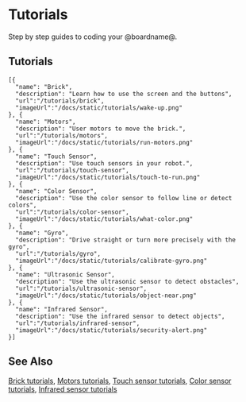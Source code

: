 # Tutorials

Step by step guides to coding your @boardname@.

## Tutorials

```codecard
[{
  "name": "Brick",
  "description": "Learn how to use the screen and the buttons",
  "url":"/tutorials/brick",
  "imageUrl":"/docs/static/tutorials/wake-up.png"
}, {
  "name": "Motors",
  "description": "User motors to move the brick.",
  "url":"/tutorials/motors",
  "imageUrl":"/docs/static/tutorials/run-motors.png"
}, {
  "name": "Touch Sensor",
  "description": "Use touch sensors in your robot.",
  "url":"/tutorials/touch-sensor",
  "imageUrl":"/docs/static/tutorials/touch-to-run.png"
}, {
  "name": "Color Sensor",
  "description": "Use the color sensor to follow line or detect colors",
  "url":"/tutorials/color-sensor",
  "imageUrl":"/docs/static/tutorials/what-color.png"
}, {
  "name": "Gyro",
  "description": "Drive straight or turn more precisely with the gyro",
  "url":"/tutorials/gyro",
  "imageUrl":"/docs/static/tutorials/calibrate-gyro.png"
}, {
  "name": "Ultrasonic Sensor",
  "description": "Use the ultrasonic sensor to detect obstacles",
  "url":"/tutorials/ultrasonic-sensor",
  "imageUrl":"/docs/static/tutorials/object-near.png"
}, {
  "name": "Infrared Sensor",
  "description": "Use the infrared sensor to detect objects",
  "url":"/tutorials/infrared-sensor",
  "imageUrl":"/docs/static/tutorials/security-alert.png"
}]
```

## See Also

[Brick tutorials](/tutorials/brick),
[Motors tutorials](/tutorials/motors),
[Touch sensor tutorials](/tutorials/touch-sensor),
[Color sensor tutorials](/tutorials/color-sensor),
[Infrared sensor tutorials](/tutorials/infrared-sensor)
